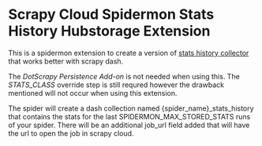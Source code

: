# Scrapy Cloud Spidermon Stats History Hubstorage Extension

This is a spidermon extension to create a version of [stats history collector](https://spidermon.readthedocs.io/en/latest/howto/stats-collection.html) that works better with scrapy dash.

The _DotScrapy Persistence Add-on_ is not needed when using this. The _STATS_CLASS_ override step is still requred however the drawback mentioned will not occur when using this extension.

The spider will create a dash collection named {spider_name}\_stats\_history that contains the stats for the last SPIDERMON_MAX_STORED_STATS runs of your spider. There will be an additional job_url field added that will have the url to open the job in scrapy cloud.
